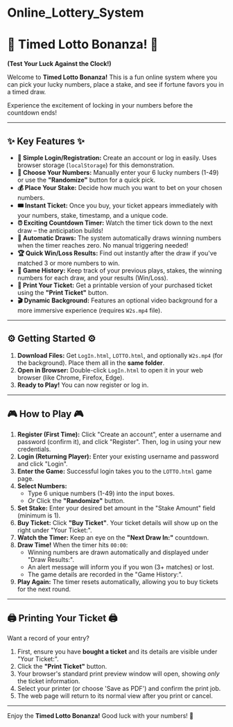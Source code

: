 # Online_Lottery_System

# 🚀 Timed Lotto Bonanza! 🚀

**(Test Your Luck Against the Clock!)**

Welcome to **Timed Lotto Bonanza!** This is a fun online system where you can pick your lucky numbers, place a stake, and see if fortune favors you in a timed draw.

Experience the excitement of locking in your numbers before the countdown ends!

---

## ✨ Key Features ✨

*   **👤 Simple Login/Registration:** Create an account or log in easily. Uses browser storage (`localStorage`) for this demonstration.
*   **🔢 Choose Your Numbers:** Manually enter your 6 lucky numbers (1-49) or use the **"Randomize"** button for a quick pick.
*   **💰 Place Your Stake:** Decide how much you want to bet on your chosen numbers.
*   **🎟️ Instant Ticket:** Once you buy, your ticket appears immediately with your numbers, stake, timestamp, and a unique code.
*   **⏰ Exciting Countdown Timer:** Watch the timer tick down to the next draw – the anticipation builds!
*   **🎉 Automatic Draws:** The system automatically draws winning numbers when the timer reaches zero. No manual triggering needed!
*   **🏆 Quick Win/Loss Results:** Find out instantly after the draw if you've matched 3 or more numbers to win.
*   **📜 Game History:** Keep track of your previous plays, stakes, the winning numbers for each draw, and your results (Win/Loss).
*   **📄 Print Your Ticket:** Get a printable version of your purchased ticket using the **"Print Ticket"** button.
*   **🎬 Dynamic Background:** Features an optional video background for a more immersive experience (requires `W2s.mp4` file).

---

## ⚙️ Getting Started ⚙️

1.  **Download Files:** Get `LogIn.html`, `LOTTO.html`, and optionally `W2s.mp4` (for the background). Place them all in the **same folder**.
2.  **Open in Browser:** Double-click `LogIn.html` to open it in your web browser (like Chrome, Firefox, Edge).
3.  **Ready to Play!** You can now register or log in.

---

## 🎮 How to Play 🎮

1.  **Register (First Time):** Click "Create an account", enter a username and password (confirm it), and click "Register". Then, log in using your new credentials.
2.  **Login (Returning Player):** Enter your existing username and password and click "Login".
3.  **Enter the Game:** Successful login takes you to the `LOTTO.html` game page.
4.  **Select Numbers:**
    *   Type 6 unique numbers (1-49) into the input boxes.
    *   *Or* Click the **"Randomize"** button.
5.  **Set Stake:** Enter your desired bet amount in the "Stake Amount" field (minimum is 1).
6.  **Buy Ticket:** Click **"Buy Ticket"**. Your ticket details will show up on the right under "Your Ticket:".
7.  **Watch the Timer:** Keep an eye on the **"Next Draw In:"** countdown.
8.  **Draw Time!** When the timer hits `00:00`:
    *   Winning numbers are drawn automatically and displayed under "Draw Results:".
    *   An alert message will inform you if you won (3+ matches) or lost.
    *   The game details are recorded in the "Game History:".
9.  **Play Again:** The timer resets automatically, allowing you to buy tickets for the next round.

---

## 🖨️ Printing Your Ticket 🖨️

Want a record of your entry?

1.  First, ensure you have **bought a ticket** and its details are visible under "Your Ticket:".
2.  Click the **"Print Ticket"** button.
3.  Your browser's standard print preview window will open, showing *only* the ticket information.
4.  Select your printer (or choose 'Save as PDF') and confirm the print job.
5.  The web page will return to its normal view after you print or cancel.

---

Enjoy the **Timed Lotto Bonanza!** Good luck with your numbers! 🎉
